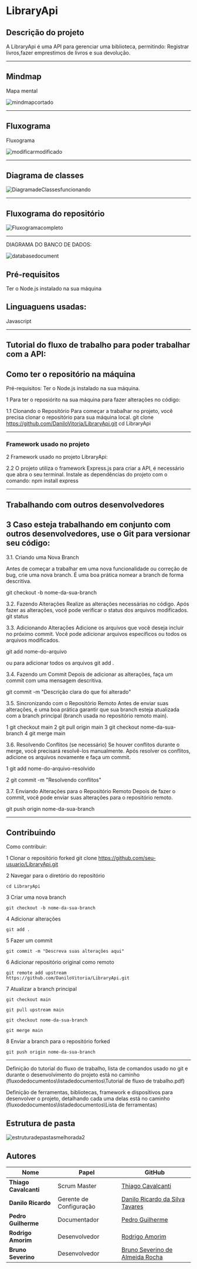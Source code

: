 # LibraryApi

## Descrição do projeto
A LibraryApi é uma API para gerenciar uma biblioteca, permitindo:
Registrar livros,fazer emprestimos de livros e sua devolução.

---




## Mindmap
Mapa mental

 
![mindmapcortado](https://github.com/user-attachments/assets/f06e7d5c-2b21-4a5b-90e2-faafcd024054)


---

## Fluxograma
Fluxograma

![modificarmodificado](https://github.com/user-attachments/assets/76213fed-b22a-4a6d-a9ee-e7a33e3f5bc3)


---


## Diagrama de classes

![DiagramadeClassesfuncionando](https://github.com/user-attachments/assets/4e21406c-a599-485d-80c3-dfa803458521)


---


## Fluxograma do repositório

![Fluxogramacompleto](https://github.com/user-attachments/assets/67cecf2c-2722-46b2-ad55-30634479865f)



---




DIAGRAMA DO BANCO DE DADOS:

![databasedocument](https://github.com/user-attachments/assets/534db501-ebeb-4ae8-98e1-651d8a42e032)



## Pré-requisitos
  Ter o Node.js instalado na sua máquina

  Linguaguens usadas:
  -
  Javascript

---
 
Tutorial do fluxo de trabalho para poder trabalhar com a API:
---

## Como ter o repositório na máquina

Pré-requisitos:
Ter o Node.js instalado na sua máquina.

1 Para ter o reposiórito na sua máquina para fazer alterações no código:

1.1 Clonando o Repositório
Para começar a trabalhar no projeto, você precisa clonar o repositório para sua
máquina local.
git clone https://github.com/DaniloVitoria/LibraryApi.git
cd LibraryApi

---


### Framework usado no projeto 
2 Framework usado no projeto LibraryApi:

2.2 O projeto utiliza o framework Express.js para criar a API, é necessário que abra o seu terminal.
Instale as dependências do projeto com o comando: npm install express

---


## Trabalhando com outros desenvolvedores

3 Caso esteja trabalhando em conjunto com outros desenvolvedores, use o Git para versionar seu código:
---

3.1. Criando uma Nova Branch

Antes de começar a trabalhar em uma nova funcionalidade ou correção de bug, crie
uma nova branch. É uma boa prática nomear a branch de forma descritiva.


git checkout -b nome-da-sua-branch


3.2. Fazendo Alterações
Realize as alterações necessárias no código. Após fazer as alterações, você pode
verificar o status dos arquivos modificados.
git status


3.3. Adicionando Alterações
Adicione os arquivos que você deseja incluir no próximo commit. Você pode adicionar
arquivos específicos ou todos os arquivos modificados.


git add nome-do-arquivo

ou para adicionar todos os arquivos
git add .


3.4. Fazendo um Commit
Depois de adicionar as alterações, faça um commit com uma mensagem descritiva.

git commit -m "Descrição clara do que foi alterado"


3.5. Sincronizando com o Repositório Remoto
Antes de enviar suas alterações, é uma boa prática garantir que sua branch esteja
atualizada com a branch principal (branch usada no repositório remoto main).

1 git checkout main
2 git pull origin main
3 git checkout nome-da-sua-branch
4 git merge main


3.6. Resolvendo Conflitos (se necessário)
Se houver conflitos durante o merge, você precisará resolvê-los manualmente. Após
resolver os conflitos, adicione os arquivos novamente e faça um commit.

1 git add nome-do-arquivo-resolvido

2 git commit -m "Resolvendo conflitos"


3.7. Enviando Alterações para o Repositório Remoto
Depois de fazer o commit, você pode enviar suas alterações para o repositório remoto.

git push origin nome-da-sua-branch

---





## Contribuindo
Como contribuir: 

1 Clonar o repositório forked
git clone https://github.com/seu-usuario/LibraryApi.git

2 Navegar para o diretório do repositório
```
cd LibraryApi
```

3 Criar uma nova branch
```
git checkout -b nome-da-sua-branch
```
4 Adicionar alterações

```
git add .
```

5 Fazer um commit

```
git commit -m "Descreva suas alterações aqui"
```

6 Adicionar repositório original como remoto
```
git remote add upstream https://github.com/DaniloVitoria/LibraryApi.git
```

7 Atualizar a branch principal
```
git checkout main
```

```
git pull upstream main
```

```
git checkout nome-da-sua-branch

```

```
git merge main
```


8 Enviar a branch para o repositório forked

```
git push origin nome-da-sua-branch
```


---



















Definição do tutorial do fluxo de trabalho, lista de comandos usado no git e durante o desenvolvimento do projeto está no caminho (fluxodedocumentos\listadedocumentos\Tutorial de fluxo de trabalho.pdf)

Definição de ferramentas, bibliotecas, framework e dispositivos para desenvolver o projeto, detalhando cada uma delas está no caminho (fluxodedocumentos\listadedocumentos\Lista de ferramentas)










Estrutura de pasta
---

![estruturadepastasmelhorada2](https://github.com/user-attachments/assets/df848ef2-cbc9-47db-a06b-136e58aff791)




## Autores
| Nome                | Papel                     | GitHub                                      |
|---------------------|---------------------------|---------------------------------------------|
| **Thiago Cavalcanti**     | Scrum Master             | [Thiago Cavalcanti](https://github.com/ThiagoCsilvaa) |
| **Danilo Ricardo** | Gerente de Configuração             | [Danilo Ricardo da Silva Tavares](https://github.com/DaniloVitoria) |
| **Pedro Guilherme**   | Documentador | [Pedro Guilherme](https://github.com/Pedriito12) |
| **Rodrigo Amorim**|    Desenvolvedor | [Rodrigo Amorim ](https://github.com/AmorimRodrigoo)      |
| **Bruno Severino**  | Desenvolvedor             | [Bruno Severino de Almeida Rocha](https://github.com/MysticXiz) |



